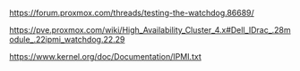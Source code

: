 https://forum.proxmox.com/threads/testing-the-watchdog.86689/

https://pve.proxmox.com/wiki/High_Availability_Cluster_4.x#Dell_IDrac_.28module_.22ipmi_watchdog.22.29

https://www.kernel.org/doc/Documentation/IPMI.txt

